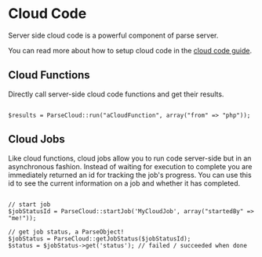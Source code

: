 # Cloud Code

Server side cloud code is a powerful component of parse server. 

You can read more about how to setup cloud code in the [cloud code guide](http://docs.parseplatform.org/cloudcode/guide/).

## Cloud Functions

Directly call server-side cloud code functions and get their results.

<pre><code class="php">
$results = ParseCloud::run("aCloudFunction", array("from" => "php"));
</code></pre>

## Cloud Jobs

Like cloud functions, cloud jobs allow you to run code server-side but in an asynchronous fashion.
Instead of waiting for execution to complete you are immediately returned an id for tracking the job's progress.
You can use this id to see the current information on a job and whether it has completed.

<pre><code class="php">
// start job
$jobStatusId = ParseCloud::startJob('MyCloudJob', array("startedBy" => "me!"));

// get job status, a ParseObject!
$jobStatus = ParseCloud::getJobStatus($jobStatusId);
$status = $jobStatus->get('status'); // failed / succeeded when done
</code></pre>